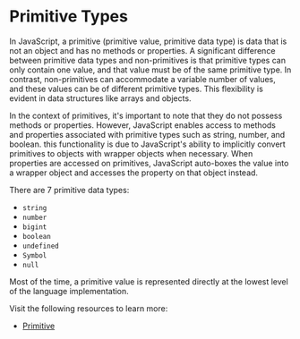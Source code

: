 # Primitive Types

In JavaScript, a primitive (primitive value, primitive data type) is data that is not an object and has no methods or properties. A significant difference between primitive data types and non-primitives is that primitive types can only contain one value, and that value must be of the same primitive type. In contrast, non-primitives can accommodate a variable number of values, and these values can be of different primitive types. This flexibility is evident in data structures like arrays and objects.

In the context of primitives, it's important to note that they do not possess methods or properties. However, JavaScript enables access to methods and properties associated with primitive types such as string, number, and boolean. this functionality is due to JavaScript's ability to implicitly convert primitives to objects with wrapper objects when necessary. When properties are accessed on primitives, JavaScript auto-boxes the value into a wrapper object and accesses the property on that object instead.

There are 7 primitive data types:

- `string`
- `number`
- `bigint`
- `boolean`
- `undefined`
- `Symbol`
- `null`

Most of the time, a primitive value is represented directly at the lowest level of the language implementation.

Visit the following resources to learn more:

- [Primitive](https://developer.mozilla.org/en-US/docs/Glossary/Primitive)
